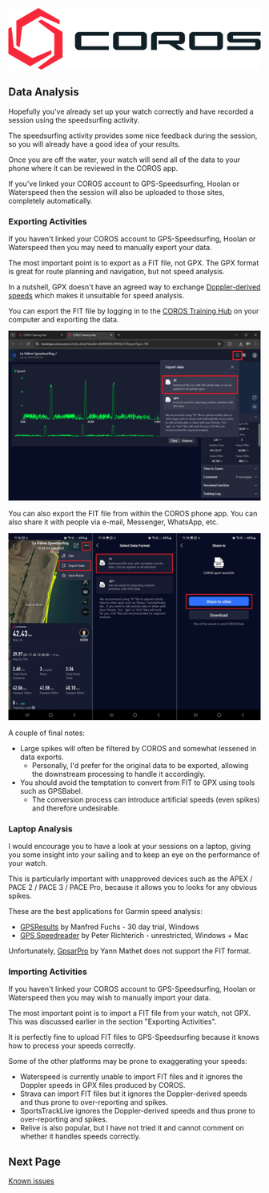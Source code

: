 ![GP3S Logo](../img/COROS_Wearables_Logo.png)



## Data Analysis

Hopefully you've already set up your watch correctly and have recorded a session using the speedsurfing activity.

The speedsurfing activity provides some nice feedback during the session, so you will already have a good idea of your results.

Once you are off the water, your watch will send all of the data to your phone where it can be reviewed in the COROS app.

If you've linked your COROS account to GPS-Speedsurfing, Hoolan or Waterspeed then the session will also be uploaded to those sites, completely automatically.



### Exporting Activities

If you haven't linked your COROS account to GPS-Speedsurfing, Hoolan or Waterspeed then you may need to manually export your data.

The most important point is to export as a FIT file, not GPX. The GPX format is great for route planning and navigation, but not speed analysis.

In a nutshell, GPX doesn't have an agreed way to exchange [Doppler-derived speeds](https://medium.com/@mikeg888/the-importance-of-doppler-b886b14bb65d) which makes it unsuitable for speed analysis.

You can export the FIT file by logging in to the [COROS Training Hub](https://trainingeu.coros.com/admin/views/activities) on your computer and exporting the data.

![export-fit](img/export-fit.png)

You can also export the FIT file from within the COROS phone app. You can also share it with people via e-mail, Messenger, WhatsApp, etc.

![export-app](img/export-app-highlighted.jpg)

A couple of final notes:

- Large spikes will often be filtered by COROS and somewhat lessened in data exports.
  - Personally, I'd prefer for the original data to be exported, allowing the downstream processing to handle it accordingly.
- You should avoid the temptation to convert from FIT to GPX using tools such as GPSBabel.
  - The conversion process can introduce artificial speeds (even spikes) and therefore undesirable.



### Laptop Analysis

I would encourage you to have a look at your sessions on a laptop, giving you some insight into your sailing and to keep an eye on the performance of your watch.

This is particularly important with unapproved devices such as the APEX / PACE 2 / PACE 3 / PACE Pro, because it allows you to looks for any obvious spikes.

These are the best applications for Garmin speed analysis:

- [GPSResults](https://www.gps-speed.com/download_e.html) by Manfred Fuchs - 30 day trial, Windows
- [GPS Speedreader](https://github.com/prichterich/GPS-Speedreader/) by Peter Richterich - unrestricted, Windows + Mac

Unfortunately, [GpsarPro](http://gpsactionreplay.free.fr/index.php?menu=2) by Yann Mathet does not support the FIT format.



### Importing Activities

If you haven't linked your COROS account to GPS-Speedsurfing, Hoolan or Waterspeed then you may wish to manually import your data.

The most important point is to import a FIT file from your watch, not GPX. This was discussed earlier in the section "Exporting Activities".

It is perfectly fine to upload FIT files to GPS-Speedsurfing because it knows how to process your speeds correctly.

Some of the other platforms may be prone to exaggerating your speeds:

- Waterspeed is currently unable to import FIT files and it ignores the Doppler speeds in GPX files produced by COROS.
- Strava can import FIT files but it ignores the Doppler-derived speeds and thus prone to over-reporting and spikes.
- SportsTrackLive ignores the Doppler-derived speeds and thus prone to over-reporting and spikes.
- Relive is also popular, but I have not tried it and cannot comment on whether it handles speeds correctly.



## Next Page

[Known issues](../issues/README.md)
